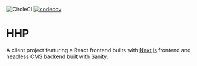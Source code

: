 ![CircleCI](https://img.shields.io/circleci/build/gh/markglattback/hhp?label=tests) [![codecov](https://codecov.io/gh/markglattback/hhp/branch/main/graph/badge.svg?token=4W0FHJSRDV)](https://codecov.io/gh/markglattback/hhp)


# HHP

A client project featuring a React frontend builts with [Next.js](https://nextjs.org) frontend and headless CMS backend built with [Sanity](https://sanity.io).
